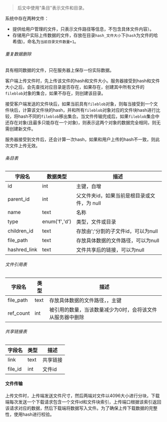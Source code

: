 > 后文中使用"条目"表示文件和目录。

系统中存在两种文件：
* 提供给用户管理的文件，只表示文件路径等信息，不包含具体文件内容）。
* 存储用户实际上传数据的文件，存放在目录`hash_文件大小`下(`hash`为文件的哈希值)，命名为`当前目录文件数量+1`。

###### 重复数据删除
具有相同数据的文件，只在服务器上保存一份实际数据。

客户端上传文件时，先上传该文件的hash和文件大小。服务器接受到hash和文件大小之后，会先查找对应目录是否存在，如果存在，创建其中所有文件的`fileblob`对象的集合，如果不存在，则创建该目录。

接受客户端发送的文件块后，如果当前具有`fileblob`对象，则每当接受到一个文件块后，计算该文件块的hash，并和所有`fileblob`对象对应的文件块hash进行比较，将hash不同的`fileblob`移出集合。当文件传输完成后，如果`fileblob`集合中还存在对象(且最多只能存在一个对象)，则表示这两个对象的数据完全相同，则无需创建新文件。

服务器接受到文件后，还会计算一次hash，如果和用户上传的hash不一致，则此次文件上传无效。

###### 条目表
|字段名|数据类型|描述|
|--|--|--|
|id|int|主键，自增|
|parent_id|int|父文件夹id，如果当前是根目录或文件，为 null|
|name|text|名称|
|type|enum('f','d')|类型，文件或目录|
|children_id|text|存放由';'分割的子文件id，可以为null|
|file_path|text|存放具体数据的文件路径，可以为null|
|hashred_link|text|文件共享后的链接，可以为null|

###### 文件引用表
|字段名|类型|描述|
|--|--|--|
|file_path|text|存放具体数据的文件路径，，主键|
|ref_count|int|被引用的数量，当该数量减少为0时，会将该文件从服务器中删除|

###### 共享链接表
|字段名|类型|描述|
|--|--|--|
|link|text|共享链接|
|file_id|int|文件id|


#### 文件传输
上传文件时，上传端发送文件尺寸，然后两端对文件以4096大小进行分块，下载端每次发送一个下载请求包含一个文件id和文件块索引，上传端口根据该索引返回该请求对应的数据，然后下载端将数据写入文件。为了确保上传下载数据的完整性，使用hash进行校验。

